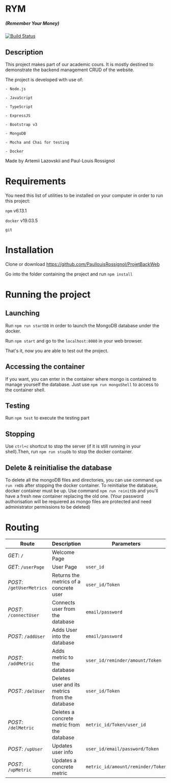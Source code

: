 # RYM 
##### (Remember Your Money)
[![Build Status](https://travis-ci.org/PaullouisRossignol/ProjetBackWeb.svg?branch=master)](https://travis-ci.org/PaullouisRossignol/ProjetBackWeb)

## Description
This project makes part of our academic cours. It is mostly destined to demonstrate the backend management CRUD of the website.

The project is developed with use of: 
	
	- Node.js
	
	- JavaScript
	
	- TypeScript
	
	- ExpressJS
	
	- Bootstrap v3

	- MongoDB

	- Mocha and Chai for testing 

	- Docker 

Made by Artemii Lazovskii and Paul-Louis Rossignol

# Requirements

You need this list of utilities to be installed on your computer in order to run this project:

`npm` v6.13.1

`docker` v19.03.5

`git`

# Installation 

Clone or download https://github.com/PaullouisRossignol/ProjetBackWeb

Go into the folder containing the project and run `npm install`

# Running the project

## Launching

Run `npm run startDB` in order to launch the MongoDB database under the docker.

Run `npm start` and go to the `localhost:8080` in your web browser.

That's it, now you are able to test out the project.

## Accessing the container

If you want, you can enter in the container where mongo is contained to manage yourself the database. Just use `npm run mongoShell` to access to the container shell.

## Testing

Run `npm test` to execute the testing part

## Stopping 
Use `ctrl+c` shortcut to stop the server (if it is still running in your shell).Then, run `npm run stopDb` to stop the docker container.

## Delete & reinitialise the database
To delete all the mongoDB files and directories, you can use command `npm run rmDb` after stopping the docker container.
To reinitialse the database, docker container must be up. Use command `npm run reinitDb` and you'll have a fresh new container replacing the old one. 
(Your password authorisation will be requiered as mongo files are protected and need administrator permissions to be deleted)

# Routing
|Route|Description|Parameters|
|-----|-----------|----------|
|*GET*: `/`|Welcome Page||
|*GET*: `/userPage`|User Page|`user_id`|
|*POST*: `/getUserMetrics`|Returns the metrics of a concrete user|`user_id/Token`|
|*POST*: `/connectUser`|Connects user from the database|`email/password`|
|*POST*: `/addUser`|Adds User into the database|`email/password`|
|*POST*: `/addMetric`|Adds metric to the database|`user_id/reminder/amount/Token`|
|*POST*: `/delUser`|Deletes user and its metrics from the database|`user_id/Token`|
|*POST*: `/delMetric`|Deletes a concrete metric from the database|`metric_id/Token/user_id`|
|*POST*: `/upUser`|Updates user info|`user_id/email/password/Token`|
|*POST*: `/upMetric`|Updates a concrete metric|`metric_id/amount/reminder/Token`|

